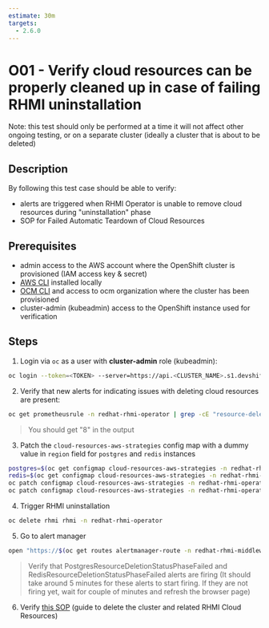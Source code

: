 ```yaml
---
estimate: 30m
targets:
  - 2.6.0
---
```


# O01 - Verify cloud resources can be properly cleaned up in case of failing RHMI uninstallation

Note: this test should only be performed at a time it will not affect other ongoing testing, or on a separate cluster (ideally a cluster that is about to be deleted)

## Description

By following this test case should be able to verify:

- alerts are triggered when RHMI Operator is unable to remove cloud resources during "uninstallation" phase
- SOP for Failed Automatic Teardown of Cloud Resources

## Prerequisites

- admin access to the AWS account where the OpenShift cluster is provisioned (IAM access key & secret)
- [AWS CLI](https://docs.aws.amazon.com/cli/latest/userguide/cli-chap-install.html) installed locally
- [OCM CLI](https://github.com/openshift-online/ocm-cli/releases) and access to ocm organization where the cluster has been provisioned
- cluster-admin (kubeadmin) access to the OpenShift instance used for verification

## Steps

1. Login via `oc` as a user with **cluster-admin** role (kubeadmin):

```bash
oc login --token=<TOKEN> --server=https://api.<CLUSTER_NAME>.s1.devshift.org:6443
```

2. Verify that new alerts for indicating issues with deleting cloud resources are present:

```bash
oc get prometheusrule -n redhat-rhmi-operator | grep -cE "resource-deletion((.*codeready|.*fuse|.*rhsso|.*rhssouser|.*threescale|.*ups)-postgres|(.*threescale|.*threescale-backend)-redis)"
```

> You should get "8" in the output

3. Patch the `cloud-resources-aws-strategies` config map with a dummy value in `region` field for `postgres` and `redis` instances

```bash
postgres=$(oc get configmap cloud-resources-aws-strategies -n redhat-rhmi-operator -o jsonpath='{.data.postgres}' | jq -c '.production.region = "blabla123"' | jq -R)
redis=$(oc get configmap cloud-resources-aws-strategies -n redhat-rhmi-operator -o jsonpath='{.data.redis}' | jq -c '.production.region = "blabla123"' | jq -R)
oc patch configmap cloud-resources-aws-strategies -n redhat-rhmi-operator --type=merge --patch="{\"data\": { \"postgres\": $postgres }}" --dry-run=false
oc patch configmap cloud-resources-aws-strategies -n redhat-rhmi-operator --type=merge --patch="{\"data\": { \"redis\": $redis }}" --dry-run=false
```

4. Trigger RHMI uninstallation

```bash
oc delete rhmi rhmi -n redhat-rhmi-operator
```

5. Go to alert manager

```bash
open "https://$(oc get routes alertmanager-route -n redhat-rhmi-middleware-monitoring-operator -o jsonpath='{.spec.host}')"
```

> Verify that PostgresResourceDeletionStatusPhaseFailed and RedisResourceDeletionStatusPhaseFailed alerts are firing
> (It should take around 5 minutes for these alerts to start firing. If they are not firing yet, wait for couple of minutes and refresh the browser page)

6. Verify [this SOP](https://github.com/RHCloudServices/integreatly-help/blob/master/sops/2.x/uninstall/delete_cluster_teardown.md#procedure) (guide to delete the cluster and related RHMI Cloud Resources)
